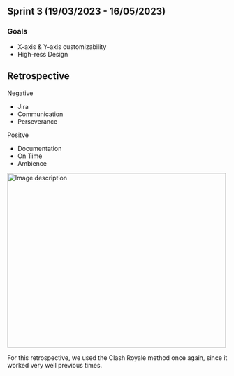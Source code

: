 ## Sprint 3 (19/03/2023 - 16/05/2023)
### Goals
- X-axis & Y-axis customizability 
- High-ress Design


## Retrospective 
Negative
- Jira
- Communication
- Perseverance

Positve
- Documentation
- On Time
- Ambience

<img src="https://github.com/wocevv/Documentation/assets/124791770/51b6dd0e-0ed2-4983-bb5e-78583e631427" alt="Image description" width="500" height="400">

For this retrospective, we used the Clash Royale method once again, since it worked very well previous times.

